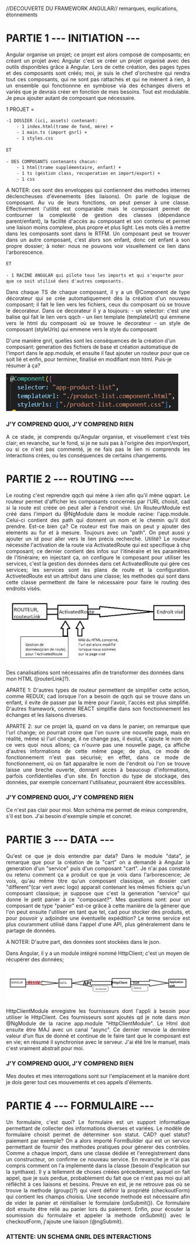 //DECOUVERTE DU FRAMEWORK ANGULAR// remarques, explications, étonnements  
  

 
# PARTIE 1 --- INITIATION ---  
<p align="justify"> 
Angular organise un projet; ce projet est alors composé de composants; en créant un projet avec Angular c'est se créer un projet organisé avec des outils disponibles grâce à Angular. Lors de cette création, des pages types et des composants sont créés; moi, je suis le chef d'orchestre qui rendra tout ces composants, qui ne sont pas rattachés et qui ne mènent à rien, à un ensemble qui fonctionnne en symbiose via des échanges divers et variés que je devrais créer en fonction de mes besoins. Tout est modulable. Je peux ajouter autant de composant que nécessaire.  
</p>

<p align="justify">
1 PROJET =   

    -1 DOSSIER (ici, assets) contenant:  
        - 1 index.html(trame de fond, mère) +   
        - 1 main.ts (import gnrl) +   
        - 1 styles.css 
  
    ET

    - DES COMPOSANTS contenants chacun:  
        - 1 html(trame supplémentaire, enfant) +   
        - 1 ts (gestion class, recuperation en import/export) +  
        - 1 css  
<p align="justify">
    A NOTER: ces sont des enveloppes qui contiennent des methodes internes déclencheuses d'évenements (des liaisons). On parle de logique de composant. Au vu de leurs fonctions, on peut penser à une classe. Effectivement l'utilité est comparable mais le composant permet de contourner la complexité de gestion des classes (dépendance parent/enfant), la facilité d'accès au composant et son contenu et permet une liaison moins complexe, plus propre et plus light.  
    Les mots clés à mettre dans les composants sont dans le RTFM. 
    Un composant peut se trouver dans un autre composant, c'est alors son enfant, donc cet enfant à son propre dossier;   
    à noter: nous ne pouvons voir visuellement ce lien dans l'arborescence.
</p>  

    ET  
    
    - 1 RACINE ANGULAR qui pilote tous les imports et qui s'exporte pour que ce soit utilisé dans d'autres composants.   
    
</p>
<p align="justify">
Dans chaque TS de chaque composant, il y a un @Component de type décorateur qui se crée automatiquement dès la création d'un nouveau composant; il fait le lien vers les fichiers, ceux du composant où se trouve le decorateur. Dans ce decorateur il y a toujours:   
- un selector: c'est une balise qui fait le lien vers qqch   
- un lien template (templateUrl)  qui emmene vers le html du composant où se trouve le decorateur   
- un style de composant (styleUrls) qui emmene vers le style du composant

D'une manière gnrl, quelles sont les conséquences de la création d'un composant: generation des fichiers de base et création automatique de l'import dans le app.module, et ensuite il faut ajouter un routeur pour que ce soit lié et enfin, pour terminer, finalisé en modifiant mon html. Puis-je résumer à ça?
</p>  

![Alt text](image.png)

### J'Y COMPREND QUOI, J'Y COMPREND RIEN  
<p align="justify">
A ce stade, je comprends qu'Angular organise, et visuellement c'est très clair; en revanche, sur le fond, si je ne suis pas à l'origine des import/export, ou si ce n'est pas commenté, je ne fais pas le lien ni comprends les interactions crées, ou les conséquences de certains changements.
</p>

# PARTIE 2 --- ROUTING ---  
<p align="justify">
Le routing c'est reprendre qqch qui mène à rien afin qu'il mène qqpart. 
Le routeur permet d'afficher les composants concernés par l'URL choisit, cad si la route est créée on peut aller à l'endroit visé. 
Un RouteurModule est créé dans l'import du @NgModule dans le module racine: l'app.module. Celui-ci contient des path qui donnent un nom et le chemin qu'il doit prendre. Est-ce bien ça? 
Ce routeur est fixe mais on peut y ajouter des elements au fur et à mesure. Toujours avec un "path". On peut aussi y ajouter un id pour aller vers le lien précis recherché. Utilité?
Le routeur nécessite l'activation de la route via ActivatedRoute qui est specifique à chq composant; ce dernier contient des infos sur l'itinéraire et les paramètres de l'itinéraire; en injectant ça, on configure le composant pour utiliser les services, c'est la gestion des données dans cet ActivatedRoute qui gère ces services; les services sont les plans de route et la configuration.   
ActivetedRoute est un attribut dans une classe; les methodes qui sont dans cette classe permettent de faire le nécessaire pour faire le routing des endroits visés.  
</p>  

![Alt text](image-1.png)

Des canalisations sont nécessaires afin de transformer des données dans mon HTML ([routerLink]?).  

<p align="justify">
APARTE 1: D'autres types de routeur permettent de simplifier cette action, comme REDUX; cad lorsque l'on a besoin de qqch qui se trouve dans un enfant, il evite de passer par la mère pour l'avoir, l'accès est plus simplifié. D'autres framework, comme REACT simplifie dans son fonctionnement les échanges et les liaisons diverses.
</p>
<p align="justify">
APARTE 2: sur ce projet là, quand on va dans le panier, on remarque que l'url change; on pourrait croire que l'on ouvre une nouvelle page, mais en réalité, même si l'url change, il ne change pas, il évolut, s'ajoute le nom de ce vers quoi nous allons; ça n'ouvre pas une nouvelle page, ça affiche d'autres informations de cette même page; de plus, ce mode de fonctionnement n'est pas sécurisé; en effet, dans ce mode de fonctionnement, où on fait apparaître le nom de l'endroit où l'on se trouve laisse une breche ouverte, donnant accès à beaucoup d'informations, parfois confidentielles d'un site. En fonction du type de stockage, des données, par exemple concernant l'utilisateur, pourraient être accessibles.  
</p>


### J'Y COMPREND QUOI, J'Y COMPREND RIEN  

Ce n'est pas clair pour moi. Mon schéma me permet de mieux comprendre, s'il est bon. J'ai besoin d'exemple simple et concret. 


# PARTIE 3 --- DATA ---  
<p align="justify">
Qu'est ce que je dois entendre par data? 
Dans le module "data", je remarque que pour la création de la "cart" on a demandé à Angular la generation d'un "service" puis d'un composant "cart". Je n'ai pas constaté ou retenu comment ça a produit ce que je vois dans l'arborescence; Je vois, qu'au même titre qu'un composant classique, un dossier cart "different"(car vert avec logo) apparait contenant les mêmes fichiers qu'un composant classique; je suppose que c'est la generation "service" qui donne le petit panier à ce "composant?". Mes questions sont: pour un composant de type "panier" est-ce grâce à cette manière de la génerer que l'on peut ensuite l'utiliser en tant que tel, cad pour stocker des produits, et pour pouvoir y adjoindre une éventuelle expédition?  
Le terme service est plus couramment utilisé dans l'appel d'une API, plus généralement dans le partage de données.
</p>
A NOTER:  
D'autre part, des données sont stockées dans le json.  

Dans Angular, il y a un module intégré nommé HttpClient; c'est un moyen de récupérer des données;  

![Alt text](image-3.png)  

<p align="justify">
HttpClientModule enregistre les fournisseurs dont l'appli à besoin pour utiliser le HttpClient. Ces fournisseurs sont ajoutés qd je note dans mon @NgModule de la racine app.module "HttpClientModule".
Le Html doit ensuite être MAJ avec un canal "async". Ce dernier renvoie la dernière valeur d'un flux de donné et continue de le faire tant que le composant est en vie; en résumé il synchronise avec le serveur. J'ai été lire le manuel, mais c'est vraiment abstrait pour moi.  
</p>  

### J'Y COMPREND QUOI, J'Y COMPREND RIEN  

Mes doutes et mes interrogations sont sur l'emplacement et la manière dont je dois gerer tout ces mouvements et ces appels d'élements.


# PARTIE 4  --- FORMULAIRE ---  

<p align="justify">
Un formulaire, c'est quoi? Le formulaire est un support informatique permettant de collecter des informations diverses et variées.
Le modèle de formulaire choisit permet de déterminer son statut. CAD? quel statut? paiement par exemple? 
On a alors importé FormBuilder qui est un service permettant de fournir des methodes pratiques pour génerer des contrôles. Comme a chaque import, dans une classe dédiée et l'enregistrement dans un constructeur, on confirme ce nouveau service. En revanche je n'ai pas compris comment on l'a implementé dans la classe (besoin d'explication sur la synthaxe). Il y a tellement de choses créées précedement, auquel on fait appel, que je suis perdue, probablement du fait que ce n'est pas moi qui ait réfléchit à ces liaisons et besoins. Preuve en est, je ne retrouve pas où se trouve la methode (group()?) qui vient définir la propriété (checkoutForm) qui contient les champs choisis.  
Une seconde methode est nécessaire afin de vider le panier et réinitialiser le formulaire (onSubmit()). Ce formulaire doit ensuite être relié au panier lors du paiement. Enfin, pour écouter la soumission du formulaire et appeler la methode onSubmit() avec le checkoutForm, j'ajoute une liaison (@ngSubmit).   
</p>


 ### ATTENTE: UN SCHEMA GNRL DES INTERACTIONS
